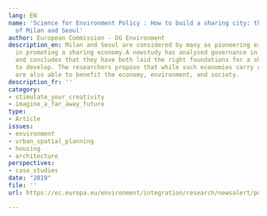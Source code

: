 ```yaml
---
lang: EN
name: 'Science for Environment Policy : How to build a sharing city: the approaches
  of Milan and Seoul'
author: European Commission - DG Environment
description_en: Milan and Seoul are considered by many as pioneering examples of cities
  in promoting a sharing economy.A newstudy has analysed governance in these two cities,
  and concludes that they have both laid the right foundations for a sharing economy
  to develop. The researchers propose that while such economies carry risks, they
  are also able to benefit the economy, environment, and society.
description_fr: ''
category:
- stimulate_your_creativity
- imagine_a_far_away_future
type:
- Article
issues:
- environment
- urban_spatial_planning
- housing
- architecture
perspectives:
- case_studies
date: "2019"
file: ''
url: https://ec.europa.eu/environment/integration/research/newsalert/pdf/how_to_build_a_sharing_city_approaches_of_milan_and_seoul_520na5_en.pdf?utm_medium=social&utm_source=linkedin-company

---
```

